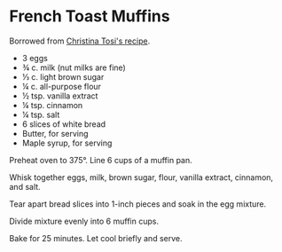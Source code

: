 # French Toast Muffins

Borrowed from [Christina Tosi's recipe](https://www.christinatosi.com/post/french-toast-muffins).

- 3 eggs
- ¾ c. milk (nut milks are fine)
- ⅓ c. light brown sugar
- ¼ c. all-purpose flour
- ½ tsp. vanilla extract
- ¼ tsp. cinnamon
- ¼ tsp. salt
- 6 slices of white bread
- Butter, for serving
- Maple syrup, for serving

Preheat oven to 375°. Line 6 cups of a muffin pan.

Whisk together eggs, milk, brown sugar, flour, vanilla extract, cinnamon, and salt.

Tear apart bread slices into 1-inch pieces and soak in the egg mixture.

Divide mixture evenly into 6 muffin cups.

Bake for 25 minutes. Let cool briefly and serve.
